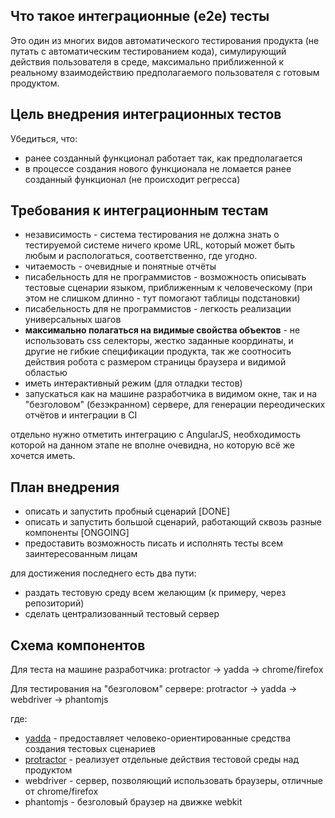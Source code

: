 ## Что такое интеграционные (e2e) тесты

Это один из многих видов автоматического тестирования продукта (не путать с автоматическим тестированием кода), симулирующий действия пользователя в среде, максимально приближенной к реальному взаимодействию предполагаемого пользователя с готовым продуктом.

## Цель внедрения интеграционных тестов

Убедиться, что:
+ ранее созданный функционал работает так, как предполагается
+ в процессе создания нового функционала не ломается ранее созданный функционал (не происходит регресса)

## Требования к интеграционным тестам

+ независимость - система тестирования не должна знать о тестируемой системе ничего кроме URL, который может быть любым и распологаться, соответственно, где угодно.
+ читаемость - очевидные и понятные отчёты
+ писабельность для не программистов - возможность описывать тестовые сценарии языком, приближенным к человеческому (при этом не слишком длинно - тут помогают таблицы подстановки) 
+ писабельность для не программистов - легкость реализации универсальных шагов
+ __максимально полагаться на видимые свойства объектов__ - не использовать css селекторы, жестко заданные координаты, и другие не гибкие спецификации продукта, так же соотносить действия робота с размером страницы браузера и видимой областью
+ иметь интерактивный режим (для отладки тестов)
+ запускаться как на машине разработчика в видимом окне, так и на "безголовом" (безэкранном) сервере, для генерации переодических отчётов и интеграции в CI

отдельно нужно отметить интеграцию с AngularJS, необходимость которой на данном этапе не вполне очевидна, но которую всё же хочется иметь.

## План внедрения
+ описать и запустить пробный сценарий [DONE]
+ описать и запустить большой сценарий, работающий сквозь разные компоненты [ONGOING]
+ предоставить возможность писать и исполнять тесты всем заинтересованным лицам

для достижения последнего есть два пути:
- раздать тестовую среду всем желающим (к примеру, через репозиторий)
- сделать централизованный тестовый сервер

## Cхема компонентов

Для теста на машине разработчика:
protractor -> yadda -> chrome/firefox

Для тестирования на "безголовом" сервере:
protractor -> yadda -> webdriver -> phantomjs

где:
+ [yadda](https://github.com/acuminous/yadda-user-guide/blob/master/en/SUMMARY.md) - предоставляет человеко-ориентированные средства создания тестовых сценариев
+ [protractor](https://angular.github.io/protractor/#/) - реализует отдельные действия тестовой среды над продуктом
+ webdriver - сервер, позволяющий использовать браузеры, отличные от chrome/firefox
+ phantomjs - безголовый браузер на движке webkit




